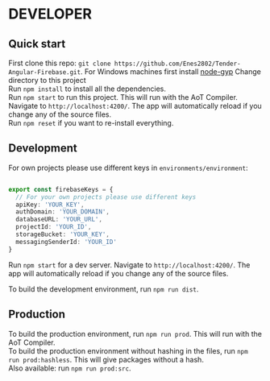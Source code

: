 # DEVELOPER

## Quick start

First clone this repo: `git clone https://github.com/Enes2802/Tender-Angular-Firebase.git`.
For Windows machines first install [node-gyp](https://github.com/nodejs/node-gyp)
Change directory to this project  
Run `npm install` to install all the dependencies.  
Run `npm start` to run this project. This will run with the AoT Compiler.  
Navigate to `http://localhost:4200/`. The app will automatically reload if you change any of the source files.  
Run `npm reset` if you want to re-install everything.  

## Development

For own projects please use different keys in `environments/environment`:  

```typescript

export const firebaseKeys = {
  // For your own projects please use different keys
  apiKey: 'YOUR_KEY',
  authDomain: 'YOUR_DOMAIN',
  databaseURL: 'YOUR_URL',
  projectId: 'YOUR_ID',
  storageBucket: 'YOUR_KEY',
  messagingSenderId: 'YOUR_ID'
}

```

Run `npm start` for a dev server. Navigate to `http://localhost:4200/`. The app will automatically reload if you change any of the source files.  

To build the development environment, run `npm run dist`.

## Production

To build the production environment, run `npm run prod`. This will run with the AoT Compiler.  
To build the production environment without hashing in the files, run `npm run prod:hashless`. This will give packages without a hash.  
Also available: run `npm run prod:src`.
